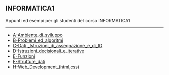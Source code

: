 ## INFORMATICA1
Appunti ed esempi per gli studenti del corso INFORMATICA1

---

- [A-Ambiente_di_sviluppo](A-Ambiente_di_sviluppo/README.md) 
- [B-Problemi_ed_algoritmi](B-Problemi_ed_algoritmi/README.md) 
- [C-Dati,_Istruzioni_di_assegnazione_e_di_IO](C-Dati,_Istruzioni_di_assegnazione_e_di_IO/README.md) 
- [D-Istruzioni_decisionali_e_iterative](D-Istruzioni_decisionali_e_iterative/README.md)  
- [E-Funzioni](E-Funzioni/README.md) 
- [F-Strutture_dati](F-Strutture_dati/README.md)  
- [H-Web_Development_(html,css)](H-Web_Development_(html,css)/README.md)  
